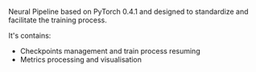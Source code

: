 Neural Pipeline based on PyTorch 0.4.1 and designed to standardize and facilitate the training process.

It's contains:
* Checkpoints management and train process resuming
* Metrics processing and visualisation
